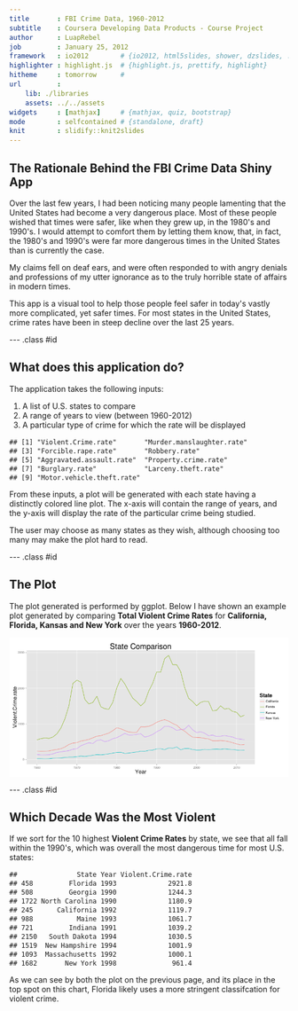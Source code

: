 ```yaml
--- 
title       : FBI Crime Data, 1960-2012
subtitle    : Coursera Developing Data Products - Course Project
author      : LuapRebel
job         : January 25, 2012
framework   : io2012        # {io2012, html5slides, shower, dzslides, ...}
highlighter : highlight.js  # {highlight.js, prettify, highlight}
hitheme     : tomorrow      # 
url         :
    lib: ./libraries
    assets: ../../assets
widgets     : [mathjax]     # {mathjax, quiz, bootstrap}
mode        : selfcontained # {standalone, draft}
knit        : slidify::knit2slides
---
```


## The Rationale Behind the FBI Crime Data Shiny App

Over the last few years, I had been noticing many people lamenting that the United States had become a very dangerous place.  Most of these people wished that times were safer, like when they grew up, in the 1980's and 1990's.  I would attempt to comfort them by letting them know, that, in fact, the 1980's and 1990's were far more dangerous times in the United States than is currently the case.

My claims fell on deaf ears, and were often responded to with angry denials and professions of my utter ignorance as to the truly horrible state of affairs in modern times.

This app is a visual tool to help those people feel safer in today's vastly more complicated, yet safer times.  For most states in the United States, crime rates have been in steep decline over the last 25 years.

--- .class #id

## What does this application do?

The application takes the following inputs:   
1. A list of U.S. states to compare   
2. A range of years to view (between 1960-2012)   
3. A particular type of crime for which the rate will be displayed  

```
## [1] "Violent.Crime.rate"       "Murder.manslaughter.rate"
## [3] "Forcible.rape.rate"       "Robbery.rate"            
## [5] "Aggravated.assault.rate"  "Property.crime.rate"     
## [7] "Burglary.rate"            "Larceny.theft.rate"      
## [9] "Motor.vehicle.theft.rate"
```
   
From these inputs, a plot will be generated with each state having a distinctly colored line plot.  The x-axis will contain the range of years, and the y-axis will display the rate of the particular crime being studied.  

The user may choose as many states as they wish, although choosing too many may make the plot hard to read.  

--- .class #id 
## The Plot

The plot generated is performed by ggplot. Below I have shown an example plot generated by comparing <b>Total Violent Crime Rates</b> for <b>California, Florida, Kansas and New York</b> over the years <b>1960-2012</b>. 

<img src="assets/fig/exampleplot-1.png" title="plot of chunk exampleplot" alt="plot of chunk exampleplot" style="display: block; margin: auto;" />

--- .class #id 

## Which Decade Was the Most Violent
If we sort for the 10 highest <b>Violent Crime Rates</b> by state, we see that all fall within the 1990's, which was overall the most dangerous time for most U.S. states:

```
##               State Year Violent.Crime.rate
## 458         Florida 1993             2921.8
## 508         Georgia 1990             1244.3
## 1722 North Carolina 1990             1180.9
## 245      California 1992             1119.7
## 988           Maine 1993             1061.7
## 721         Indiana 1991             1039.2
## 2150   South Dakota 1994             1030.5
## 1519  New Hampshire 1994             1001.9
## 1093  Massachusetts 1992             1000.1
## 1682       New York 1998              961.4
```
As we can see by both the plot on the previous page, and its place in the top spot on this chart, Florida likely uses a more stringent classifcation for violent crime.
